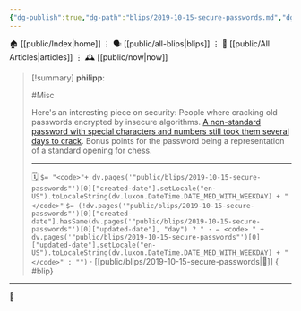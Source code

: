 ```yaml
---
{"dg-publish":true,"dg-path":"blips/2019-10-15-secure-passwords.md","dg-permalink":"2019/10/15/secure-passwords/","permalink":"/2019/10/15/secure-passwords/","title":"philipp @ 2019-10-15"}
---
```



<div class="transclusion internal-embed is-loaded"><div class="markdown-embed">




🏠 [[public/Index\|home]]  ⋮ 🗣️ [[public/all-blips\|blips]] ⋮  📝 [[public/All Articles\|articles]]  ⋮ 🕰️ [[public/now\|now]]


</div></div>


> [!summary] **philipp**:
>
> #Misc
>
> Here's an interesting piece on security: People where cracking old passwords encrypted by insecure algorithms. [A non-standard password with special characters and numbers still took them several days to crack](https://leahneukirchen.org/blog/archive/2019/10/ken-thompson-s-unix-password.html). Bonus points for the password being a representation of a standard opening for chess.
> - - -
>
> 🗓️ `$= "<code>"+ dv.pages('"public/blips/2019-10-15-secure-passwords"')[0]["created-date"].setLocale("en-US").toLocaleString(dv.luxon.DateTime.DATE_MED_WITH_WEEKDAY) + "</code>"` `$= (!dv.pages('"public/blips/2019-10-15-secure-passwords"')[0]["created-date"].hasSame(dv.pages('"public/blips/2019-10-15-secure-passwords"')[0]["updated-date"], "day") ? " · ✏️ <code> " + dv.pages('"public/blips/2019-10-15-secure-passwords"')[0]["updated-date"].setLocale("en-US").toLocaleString(dv.luxon.DateTime.DATE_MED_WITH_WEEKDAY) + "</code>" : "")`  · [[public/blips/2019-10-15-secure-passwords\|🔗]]
{ #blip}


- - -

 👾
